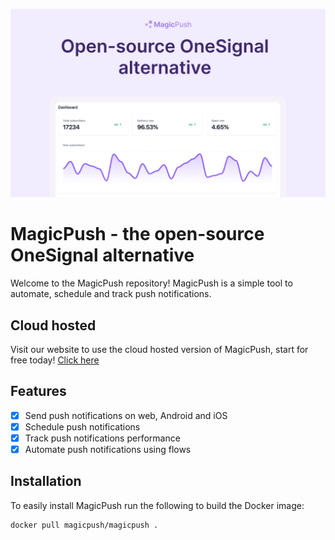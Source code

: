 ![Header image!](github-header.png "Github header")
# MagicPush - the open-source OneSignal alternative
Welcome to the MagicPush repository! MagicPush is a simple tool to automate, schedule and track push notifications.

## Cloud hosted
Visit our website to use the cloud hosted version of MagicPush, start for free today! [Click here](https://getmagicpush.com)

## Features
- [x] Send push notifications on web, Android and iOS
- [x] Schedule push notifications
- [x] Track push notifications performance
- [x] Automate push notifications using flows

## Installation
To easily install MagicPush run the following to build the Docker image:
```bash
docker pull magicpush/magicpush .
```